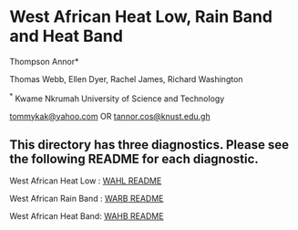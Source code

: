 # West African Heat Low, Rain Band and Heat Band
Thompson Annor<sup>**</sup>***

Thomas Webb, Ellen Dyer, Rachel James, Richard Washington

<sup>*</sup> Kwame Nkrumah University of Science and Technology
 
tommykak@yahoo.com 
OR
tannor.cos@knust.edu.gh

## This directory has three diagnostics. Please see the following README for each diagnostic. 

West African Heat Low : [WAHL README](https://github.com/Priority-on-African-Diagnostics/LaunchPAD/blob/master/DIAGNOSTICS/West_African_Heat_Low_Rain_Band_Heat_Band/README_WAHL.md)

West African Rain Band : [WARB README](https://github.com/Priority-on-African-Diagnostics/LaunchPAD/blob/master/DIAGNOSTICS/West_African_Heat_Low_Rain_Band_Heat_Band/README_WAPB.md)

West African Heat Band: [WAHB README](https://github.com/Priority-on-African-Diagnostics/LaunchPAD/blob/master/DIAGNOSTICS/West_African_Heat_Low_Rain_Band_Heat_Band/README_WAHB.md)

